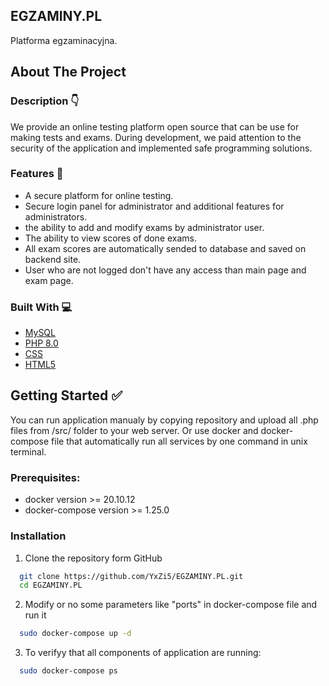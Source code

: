 ## EGZAMINY.PL
Platforma egzaminacyjna.

## About The Project

### Description 👇

We provide an online testing platform open source that can be use for making tests and exams. During development, we paid attention to the security of the application and implemented safe programming solutions.

### Features 🔎

- A secure platform for online testing.
- Secure login panel for administrator and additional features for administrators.
- the ability to add and modify exams by administrator user.
- The ability to view scores of done exams.
- All exam scores are automatically sended to database and saved on backend site.
- User who are not logged don't have any access than main page and exam page.

### Built With 💻

- [MySQL](https://www.mysql.com/)
- [PHP 8.0](https://www.php.net/)
- [CSS](https://www.w3.org/)
- [HTML5](https://html.com/)

## Getting Started ✅

You can run application manualy by copying repository and upload all .php files from /src/ folder to your web server. Or use docker and docker-compose file that automatically run all services by one command in unix terminal.

### Prerequisites:

- docker version >= 20.10.12
- docker-compose version >= 1.25.0

### Installation

1. Clone the repository form GitHub

```sh
  git clone https://github.com/YxZi5/EGZAMINY.PL.git
  cd EGZAMINY.PL
```
2. Modify or no some parameters like "ports" in docker-compose file and run it

```sh
  sudo docker-compose up -d
```

3. To verifyy that all components of application are running:

```sh
  sudo docker-compose ps
```
